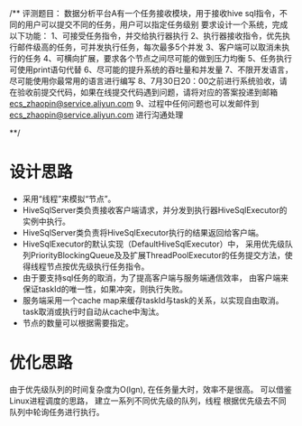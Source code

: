 /**
评测题目：
数据分析平台A有一个任务接收模块，用于接收hive sql指令，不同的用户可以提交不同的任务，用户可以指定任务级别
要求设计一个系统，完成以下功能：
1、可接受任务指令，并交给执行器执行
2、执行器接收指令，优先执行邮件级高的任务，可并发执行任务，每次最多5个并发
3、客户端可以取消未执行的任务
4、可横向扩展，要求各个节点之间尽可能的做到压力均衡
5、任务执行可使用print语句代替
6、尽可能的提升系统的吞吐量和并发量
7、不限开发语言，尽可能使用你最常用的语言进行编写
8、7月30日20：00之前进行系统验收，请在验收前提交代码，如果在线提交代码遇到问题，请将对应的答案投递到邮箱  ecs_zhaopin@service.aliyun.com
9、过程中任何问题也可以发邮件到 ecs_zhaopin@service.aliyun.com 进行沟通处理

**/

# 设计思路
- 采用“线程”来模拟“节点”。 
- HiveSqlServer类负责接收客户端请求，并分发到执行器HiveSqlExecutor的实例中执行。 
- HiveSqlServer类负责将HiveSqlExecutor执行的结果返回给客户端。 
- HiveSqlExecutor的默认实现（DefaultHiveSqlExecutor）中，
  采用优先级队列PriorityBlockingQueue及及扩展ThreadPoolExecutor的任务提交方法，使得线程节点按优先级执行任务指令。
- 由于要支持sql任务的取消，为了提高客户端与服务端通信效率， 由客户端来保证taskId的唯一性，如果冲突，则执行失败。
- 服务端采用一个cache map来缓存taskId与task的关系，以实现自由取消。 task取消或执行时自动从cache中淘汰。
- 节点的数量可以根据需要指定。

# 优化思路
由于优先级队列的时间复杂度为O(lgn), 在任务量大时，效率不是很高。 可以借鉴Linux进程调度的思路， 建立一系列不同优先级的队列，线程
根据优先级去不同队列中轮询任务进行执行。
